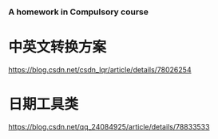 ### A homework in Compulsory course

# 中英文转换方案
https://blog.csdn.net/csdn_lqr/article/details/78026254
# 日期工具类
https://blog.csdn.net/qq_24084925/article/details/78833533